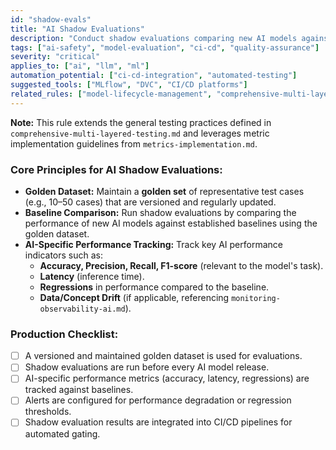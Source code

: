 ```yaml
---
id: "shadow-evals"
title: "AI Shadow Evaluations"
description: "Conduct shadow evaluations comparing new AI models against baselines using a golden dataset to track AI-specific performance (accuracy, drift) and regressions before deployment, building on general testing and metrics principles."
tags: ["ai-safety", "model-evaluation", "ci-cd", "quality-assurance"]
severity: "critical"
applies_to: ["ai", "llm", "ml"]
automation_potential: ["ci-cd-integration", "automated-testing"]
suggested_tools: ["MLflow", "DVC", "CI/CD platforms"]
related_rules: ["model-lifecycle-management", "comprehensive-multi-layered-testing", "metrics-implementation"]
---
```


**Note:** This rule extends the general testing practices defined in `comprehensive-multi-layered-testing.md` and leverages metric implementation guidelines from `metrics-implementation.md`.

### Core Principles for AI Shadow Evaluations:
- **Golden Dataset:** Maintain a **golden set** of representative test cases (e.g., 10–50 cases) that are versioned and regularly updated.
- **Baseline Comparison:** Run shadow evaluations by comparing the performance of new AI models against established baselines using the golden dataset.
- **AI-Specific Performance Tracking:** Track key AI performance indicators such as:
  - **Accuracy, Precision, Recall, F1-score** (relevant to the model's task).
  - **Latency** (inference time).
  - **Regressions** in performance compared to the baseline.
  - **Data/Concept Drift** (if applicable, referencing `monitoring-observability-ai.md`).

### Production Checklist:
- [ ] A versioned and maintained golden dataset is used for evaluations.  
- [ ] Shadow evaluations are run before every AI model release.  
- [ ] AI-specific performance metrics (accuracy, latency, regressions) are tracked against baselines.  
- [ ] Alerts are configured for performance degradation or regression thresholds.  
- [ ] Shadow evaluation results are integrated into CI/CD pipelines for automated gating.  
